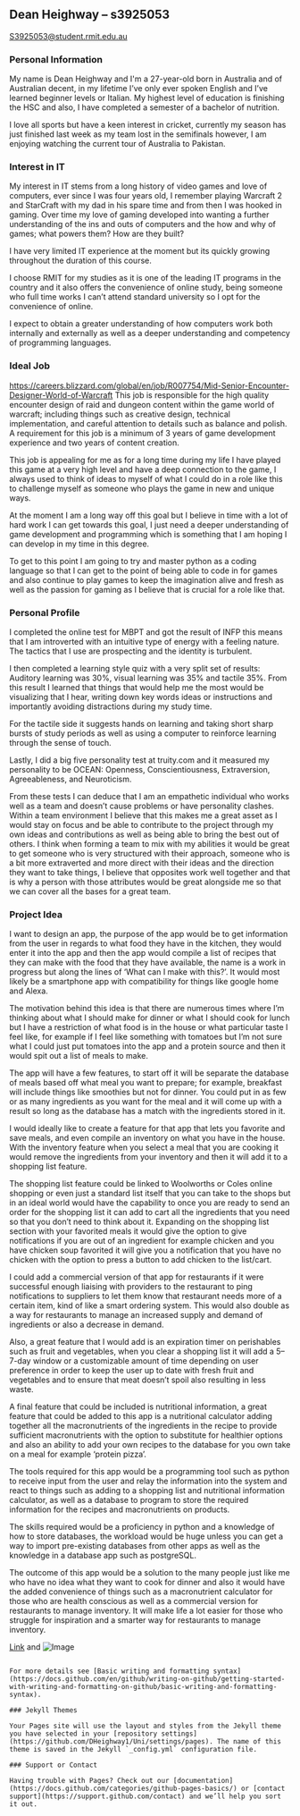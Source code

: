 ## Dean Heighway – s3925053 
S3925053@student.rmit.edu.au 

### Personal Information
My name is Dean Heighway and I'm a 27-year-old born in Australia and of Australian decent, in my lifetime I’ve only ever spoken English and I’ve learned beginner levels or Italian. My highest level of education is finishing the HSC and also, I have completed a semester of a bachelor of nutrition. 

I love all sports but have a keen interest in cricket, currently my season has just finished last week as my team lost in the semifinals however, I am enjoying watching the current tour of Australia to Pakistan. 

### Interest in IT
My interest in IT stems from a long history of video games and love of computers, ever since I was four years old, I remember playing Warcraft 2 and StarCraft with my dad in his spare time and from then I was hooked in gaming. Over time my love of gaming developed into wanting a further understanding of the ins and outs of computers and the how and why of games; what powers them? How are they built? 

I have very limited IT experience at the moment but its quickly growing throughout the duration of this course. 

I choose RMIT for my studies as it is one of the leading IT programs in the country and it also offers the convenience of online study, being someone who full time works I can’t attend standard university so I opt for the convenience of online.  

I expect to obtain a greater understanding of how computers work both internally and externally as well as a deeper understanding and competency of programming languages. 

### Ideal Job

https://careers.blizzard.com/global/en/job/R007754/Mid-Senior-Encounter-Designer-World-of-Warcraft 
This job is responsible for the high quality encounter design of raid and dungeon content within the game world of warcraft; including things such as creative design, technical implementation, and careful attention to details such as balance and polish.  A requirement for this job is a minimum of 3 years of game development experience and two years of content creation. 

This job is appealing for me as for a long time during my life I have played this game at a very high level and have a deep connection to the game, I always used to think of ideas to myself of what I could do in a role like this to challenge myself as someone who plays the game in new and unique ways. 

 

At the moment I am a long way off this goal but I believe in time with a lot of hard work I can get towards this goal, I just need a deeper understanding of game development and programming which is something that I am hoping I can develop in my time in this degree. 

 

To get to this point I am going to try and master python as a coding language so that I can get to the point of being able to code in for games and also continue to play games to keep the imagination alive and fresh as well as the passion for gaming as I believe that is crucial for a role like that. 

 ### Personal Profile
 I completed the online test for MBPT and got the result of INFP this means that I am introverted with an intuitive type of energy with a feeling nature. The tactics that I use are prospecting and the identity is turbulent. 

I then completed a learning style quiz with a very split set of results: Auditory learning was 30%, visual learning was 35% and tactile 35%. From this result I learned that things that would help me the most would be visualizing that I hear, writing down key words ideas or instructions and importantly avoiding distractions during my study time. 

For the tactile side it suggests hands on learning and taking short sharp bursts of study periods as well as using a computer to reinforce learning through the sense of touch. 

Lastly, I did a big five personality test at truity.com and it measured my personality to be OCEAN: Openness, Conscientiousness, Extraversion, Agreeableness, and Neuroticism. 

From these tests I can deduce that I am an empathetic individual who works well as a team and doesn’t cause problems or have personality clashes. Within a team environment I believe that this makes me a great asset as I would stay on focus and be able to contribute to the project through my own ideas and contributions as well as being able to bring the best out of others. I think when forming a team to mix with my abilities it would be great to get someone who is very structured with their approach, someone who is a bit more extraverted and more direct with their ideas and the direction they want to take things, I believe that opposites work well together and that is why a person with those attributes would be great alongside me so that we can cover all the bases for a great team. 

### Project Idea
I want to design an app, the purpose of the app would be to get information from the user in regards to what food they have in the kitchen, they would enter it into the app and then the app would compile a list of recipes that they can make with the food that they have available, the name is a work in progress but along the lines of ‘What can I make with this?’. It would most likely be a smartphone app with compatibility for things like google home and Alexa. 

The motivation behind this idea is that there are numerous times where I’m thinking about what I should make for dinner or what I should cook for lunch but I have a restriction of what food is in the house or what particular taste I feel like, for example if I feel like something with tomatoes but I’m not sure what I could just put tomatoes into the app and a protein source and then it would spit out a list of meals to make. 

The app will have a few features, to start off it will be separate the database of meals based off what meal you want to prepare; for example, breakfast will include things like smoothies but not for dinner. You could put in as few or as many ingredients as you want for the meal and it will come up with a result so long as the database has a match with the ingredients stored in it. 

I would ideally like to create a feature for that app that lets you favorite and save meals, and even compile an inventory on what you have in the house. With the inventory feature when you select a meal that you are cooking it would remove the ingredients from your inventory and then it will add it to a shopping list feature. 

The shopping list feature could be linked to Woolworths or Coles online shopping or even just a standard list itself that you can take to the shops but in an ideal world would have the capability to once you are ready to send an order for the shopping list it can add to cart all the ingredients that you need so that you don’t need to think about it. Expanding on the shopping list section with your favorited meals it would give the option to give notifications if you are out of an ingredient for example chicken and you have chicken soup favorited it will give you a notification that you have no chicken with the option to press a button to add chicken to the list/cart. 

I could add a commercial version of that app for restaurants if it were successful enough liaising with providers to the restaurant to ping notifications to suppliers to let them know that restaurant needs more of a certain item, kind of like a smart ordering system. This would also double as a way for restaurants to manage an increased supply and demand of ingredients or also a decrease in demand.  

Also, a great feature that I would add is an expiration timer on perishables such as fruit and vegetables, when you clear a shopping list it will add a 5–7-day window or a customizable amount of time depending on user preference in order to keep the user up to date with fresh fruit and vegetables and to ensure that meat doesn’t spoil also resulting in less waste. 

A final feature that could be included is nutritional information, a great feature that could be added to this app is a nutritional calculator adding together all the macronutrients of the ingredients in the recipe to provide sufficient macronutrients with the option to substitute for healthier options and also an ability to add your own recipes to the database for you own take on a meal for example ‘protein pizza’. 

The tools required for this app would be a programming tool such as python to receive input from the user and relay the information into the system and react to things such as adding to a shopping list and nutritional information calculator, as well as a database to program to store the required information for the recipes and macronutrients on products. 

The skills required would be a proficiency in python and a knowledge of how to store databases, the workload would be huge unless you can get a way to import pre-existing databases from other apps as well as the knowledge in a database app such as postgreSQL. 

The outcome of this app would be a solution to the many people just like me who have no idea what they want to cook for dinner and also it would have the added convenience of things such as a macronutrient calculator for those who are health conscious as well as a commercial version for restaurants to manage inventory. It will make life a lot easier for those who struggle for inspiration and a smarter way for restaurants to manage inventory. 




[Link](url) and ![Image](src)
```

For more details see [Basic writing and formatting syntax](https://docs.github.com/en/github/writing-on-github/getting-started-with-writing-and-formatting-on-github/basic-writing-and-formatting-syntax).

### Jekyll Themes

Your Pages site will use the layout and styles from the Jekyll theme you have selected in your [repository settings](https://github.com/DHeighway1/Uni/settings/pages). The name of this theme is saved in the Jekyll `_config.yml` configuration file.

### Support or Contact

Having trouble with Pages? Check out our [documentation](https://docs.github.com/categories/github-pages-basics/) or [contact support](https://support.github.com/contact) and we’ll help you sort it out.
